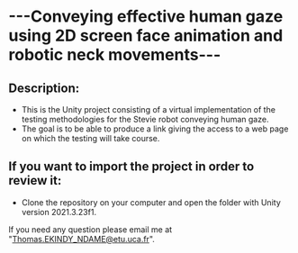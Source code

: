 # ---Conveying effective human gaze using 2D screen face animation and robotic neck movements---

## Description:
* This is the Unity project consisting of a virtual implementation of the testing methodologies for the Stevie robot conveying human gaze.
* The goal is to be able to produce a link giving the access to a web page on which the testing will take course.

## If you want to import the project in order to review it:
* Clone the repository on your computer and open the folder with Unity version 2021.3.23f1.

If you need any question please email me at "Thomas.EKINDY_NDAME@etu.uca.fr".
